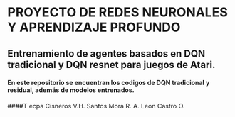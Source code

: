 # PROYECTO DE REDES NEURONALES Y APRENDIZAJE PROFUNDO
## Entrenamiento de agentes basados en DQN tradicional y DQN resnet para juegos de Atari.

#### En este repositorio se encuentran los codigos de DQN tradicional y residual, además de modelos entrenados.

####T ecpa Cisneros V.H. Santos Mora R. A. Leon Castro O.
